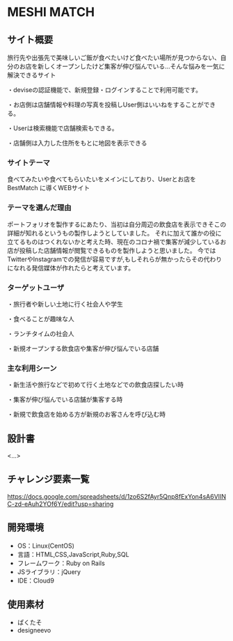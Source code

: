 # MESHI MATCH

## サイト概要
旅行先や出張先で美味しいご飯が食べたいけど食べたい場所が見つからない、自分のお店を新しくオープンしたけど集客が伸び悩んでいる…そんな悩みを一気に解決できるサイト

・deviseの認証機能で、新規登録・ログインすることで利用可能です。

・お店側は店舗情報や料理の写真を投稿しUser側はいいねをすることができる。

・Userは検索機能で店舗検索もできる。

・店舗側は入力した住所をもとに地図を表示できる
### サイトテーマ
食べてみたいや食べてもらいたいをメインにしており、Userとお店をBestMatch に導くWEBサイト
### テーマを選んだ理由
ポートフォリオを製作するにあたり、当初は自分周辺の飲食店を表示できそこの詳細が知れるというもの製作しようとしていました。
それに加えて誰かの役に立てるものはつくれないかと考えた時、現在のコロナ禍で集客が減少しているお店が投稿した店舗情報が閲覧できるものを製作しようと思いました。
今ではTwitterやInstagramでの発信が容易ですが,もしそれらが無かったらその代わりになれる発信媒体が作れたらと考えています。
### ターゲットユーザ
・旅行者や新しい土地に行く社会人や学生

・食べることが趣味な人

・ランチタイムの社会人

・新規オープンする飲食店や集客が伸び悩んでいる店舗

### 主な利用シーン
・新生活や旅行などで初めて行く土地などでの飲食店探したい時

・集客が伸び悩んでいる店舗が集客する時

・新規で飲食店を始める方が新規のお客さんを呼び込む時

## 設計書
<...>

## チャレンジ要素一覧
<https://docs.google.com/spreadsheets/d/1zo6S2fAyr5Qnp8fExYon4sA6VIINC-zd-eAuh2YOf6Y/edit?usp=sharing>

## 開発環境
- OS：Linux(CentOS)
- 言語：HTML,CSS,JavaScript,Ruby,SQL
- フレームワーク：Ruby on Rails
- JSライブラリ：jQuery
- IDE：Cloud9

## 使用素材
- ぱくたそ
- designeevo
